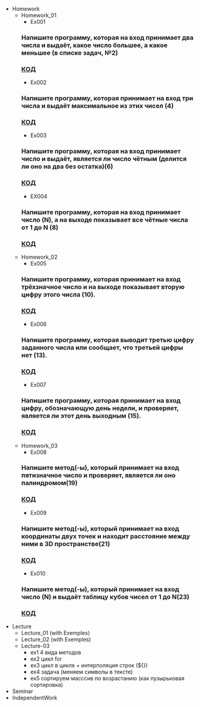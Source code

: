 - Homework
    - Homework_01
        - Ex001 
        ### Напишите программу, которая на вход принимает два числа и выдаёт, какое число большее, а какое меньшее (в списке задач, №2)
        ### [КОД](Homework/Homework_01/Ex001/Program.cs)
        - Ex002 
        ### Напишите программу, которая принимает на вход три числа и выдаёт максимальное из этих чисел (4)
        ### [КОД](Homework/Homework_01/Ex002/Program.cs)
        - Ex003
        ### Напишите программу, которая на вход принимает число и выдаёт, является ли число чётным (делится ли оно на два без остатка)(6)
        ### [КОД](Homework/Homework_01/Ex003/Program.cs)
        - EX004
        ### Напишите программу, которая на вход принимает число (N), а на выходе показывает все чётные числа от 1 до N (8)
        ### [КОД](Homework/Homework_01/Ex004/Program.cs)
    - Homework_02
        - Ex005
        ### Напишите программу, которая принимает на вход трёхзначное число и на выходе показывает вторую цифру этого числа (10).
        ### [КОД](Homework/Homework_02/Ex005/Program.cs)
        - Ex006
        ### Напишите программу, которая выводит третью цифру заданного числа или сообщает, что третьей цифры нет (13).
        ### [КОД](Homework/Homework_02/Ex006/Program.cs)
        - Ex007
        ###  Напишите программу, которая принимает на вход цифру, обозначающую день недели, и проверяет, является ли этот день выходным (15).
        ### [КОД](Homework/Homework_02/Ex007/Program.cs)
    - Homework_03
        - Ex008
        ### Напишите метод(-ы), который принимает на вход пятизначное число и проверяет, является ли оно палиндромом(19)
        ### [КОД](Homework/Homework_03/Ex008/Program.cs)
        - Ex009
        ### Напишите метод(-ы), который принимает на вход координаты двух точек и находит расстояние между ними в 3D пространстве(21)
        ### [КОД](Homework/Homework_03/Ex009/Program.cs)
        - Ex010
        ### Напишите метод(-ы), который принимает на вход число (N) и выдаёт таблицу кубов чисел от 1 до N(23)
        ### [КОД](Homework/Homework_03/Ex010/Program.cs)
- Lecture
    - Lecture_01 (with Exemples)
    - Lecture_02 (with Exemples)
    - Lecture-03 
        - ex1 4 вида методов
        - ex2 цикл for
        - ex3 цикл в цикле + интерполяция строк (${})
        - ex4 задача (меняем символы в тексте)
        - ex5 сортируем масссив по возрастанию (как пузырьковая сортировка)
- Seminar
- IndependentWork 